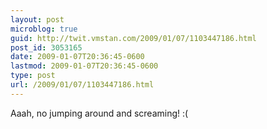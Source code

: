 ```yaml
---
layout: post
microblog: true
guid: http://twit.vmstan.com/2009/01/07/1103447186.html
post_id: 3053165
date: 2009-01-07T20:36:45-0600
lastmod: 2009-01-07T20:36:45-0600
type: post
url: /2009/01/07/1103447186.html
---
```

Aaah, no jumping around and screaming! :(

